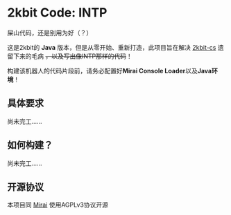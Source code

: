 # 2kbit Code: INTP
屎山代码，还是别用为好（？）

这是2kbit的 **Java** 版本，但是从零开始、重新打造，此项目旨在解决 [2kbit-cs](https://github.com/Abjust/2kbit-cs) 遗留下来的毛病 ~~，以及写出像INTP那样的代码~~！

构建该机器人的代码片段前，请务必配置好**Mirai Console Loader**以及**Java环境**！

## 具体要求
尚未完工……
## 如何构建？
尚未完工……
## 开源协议
本项目同 [Mirai](https://github.com/mamoe/mirai) 使用AGPLv3协议开源


